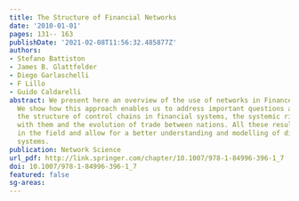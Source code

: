 ```yaml
---
title: The Structure of Financial Networks
date: '2010-01-01'
pages: 131-- 163
publishDate: '2021-02-08T11:56:32.485877Z'
authors:
- Stefano Battiston
- James B. Glattfelder
- Diego Garlaschelli
- F Lillo
- Guido Caldarelli
abstract: We present here an overview of the use of networks in Finance and Economics.
  We show how this approach enables us to address important questions as, for example,
  the structure of control chains in financial systems, the systemic risk associated
  with them and the evolution of trade between nations. All these results are new
  in the field and allow for a better understanding and modelling of different economic
  systems.
publication: Network Science
url_pdf: http://link.springer.com/chapter/10.1007/978-1-84996-396-1_7
doi: 10.1007/978-1-84996-396-1_7
featured: false
sg-areas:
---
```

